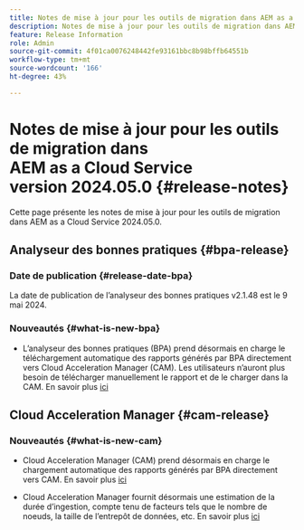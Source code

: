 ```yaml
---
title: Notes de mise à jour pour les outils de migration dans AEM as a Cloud Service version 2024.05.0
description: Notes de mise à jour pour les outils de migration dans AEM as a Cloud Service version 2024.05.0
feature: Release Information
role: Admin
source-git-commit: 4f01ca0076248442fe93161bbc8b98bffb64551b
workflow-type: tm+mt
source-wordcount: '166'
ht-degree: 43%

---
```


# Notes de mise à jour pour les outils de migration dans AEM as a Cloud Service version 2024.05.0 {#release-notes}

Cette page présente les notes de mise à jour pour les outils de migration dans AEM as a Cloud Service 2024.05.0.

## Analyseur des bonnes pratiques {#bpa-release}

### Date de publication {#release-date-bpa}

La date de publication de l’analyseur des bonnes pratiques v2.1.48 est le 9 mai 2024.

### Nouveautés {#what-is-new-bpa}

* L’analyseur des bonnes pratiques (BPA) prend désormais en charge le téléchargement automatique des rapports générés par BPA directement vers Cloud Acceleration Manager (CAM). Les utilisateurs n’auront plus besoin de télécharger manuellement le rapport et de le charger dans la CAM. En savoir plus [ici](https://experienceleague.adobe.com/fr/docs/experience-manager-cloud-service/content/migration-journey/cloud-migration/best-practices-analyzer/using-best-practices-analyzer)

## Cloud Acceleration Manager {#cam-release}

### Nouveautés {#what-is-new-cam}

* Cloud Acceleration Manager (CAM) prend désormais en charge le chargement automatique des rapports générés par BPA directement vers CAM. En savoir plus [ici](https://experienceleague.adobe.com/en/docs/experience-manager-cloud-service/content/migration-journey/cloud-acceleration-manager/using-cam/cam-readiness-phase#best-practices-analysis)

* Cloud Acceleration Manager fournit désormais une estimation de la durée d’ingestion, compte tenu de facteurs tels que le nombre de noeuds, la taille de l’entrepôt de données, etc. En savoir plus [ici](https://experienceleague.adobe.com/en/docs/experience-manager-cloud-service/content/migration-journey/cloud-migration/content-transfer-tool/ingesting-content)

